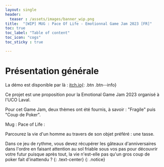 ```yaml
---
layout: single
header:
  teaser : /assets/images/banner_wip.png
title:  "[WIP] MUG : Pace Of Life - Emotionnal Game Jam 2023 [FR]"
toc: true
toc_label: "Table of content"
toc_icon: "cogs"
toc_sticky : true

---
```


# Présentation générale

La démo est disponible par là : [itch.io](https://dwenshell.itch.io/cup-pace-of-life){: .btn .btn--info} 

Ce projet est une proposition pour la Emotional Game Jam 2023 organisé à l'UCO Laval. 

Pour cet Game Jam, deux thèmes ont été fournis, à savoir : "Fragile" puis "Coup de Poker". 

Mug : Pace of Life :

Parcourez la vie d'un homme au travers de son objet préféré : une tasse.

Dans ce jeu de rythme, vous devez récupérer les gâteaux d'anniversaires dans l'ordre en faisant attention au sol friable sous vos pas pour découvrir votre futur puisque après tout, la vie n'est-elle pas qu'un gros coup de poker fait d'inattendu ?
{: .text-center}
{: .notice}